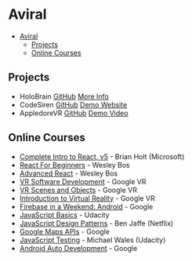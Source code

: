 # Aviral

- [Aviral](#aviral)
  - [Projects](#projects)
  - [Online Courses](#online-courses)

## Projects

- HoloBrain [GitHub](https://github.com/aviral-garg/Holobrain) [More Info](http://eml.ubc.ca/eml-hive/holobrain/)
- CodeSiren [GitHub](https://github.com/aviral-garg/codeSirensWeb) [Demo Website](https://aviral-garg.github.io/codeSirensWeb/)
- AppledoreVR [GitHub](https://github.com/aviral-garg/Appledore-VR) [Demo Video](https://www.youtube.com/watch?v=-xQAiO2_m1Y)

## Online Courses

- [Complete Intro to React, v5](https://frontendmasters.com/courses/complete-react-v5/) - Brian Holt (Microsoft)
- [React For Beginners](https://reactforbeginners.com) - Wesley Bos
- [Advanced React](https://advancedreact.com/) - Wesley Bos
- [VR Software Development](https://www.udacity.com/course/vr-software-development--ud1014) - Google VR
- [VR Scenes and Objects](https://www.udacity.com/course/vr-scenes-and-objects--ud1013) - Google VR
- [Introduction to Virtual Reality](https://www.udacity.com/course/introduction-to-virtual-reality--ud1012) - Google VR
- [Firebase in a Weekend: Android](https://www.udacity.com/course/firebase-in-a-weekend-by-google-android--ud0352) - Google
- [JavaScript Basics](https://www.udacity.com/course/intro-to-javascript--ud803) - Udacity
- [JavaScript Design Patterns](https://classroom.udacity.com/courses/ud989) - Ben Jaffe (Netflix)
- [Google Maps APIs](https://www.udacity.com/course/google-maps-apis--ud864) - Google
- [JavaScript Testing](https://www.udacity.com/course/javascript-testing--ud549) - Michael Wales (Udacity)
- [Android Auto Development](https://www.my-mooc.com/en/mooc/android-auto-development--ud875C/) - Google
